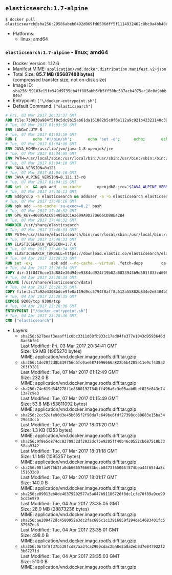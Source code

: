 ## `elasticsearch:1.7-alpine`

```console
$ docker pull elasticsearch@sha256:29586abeb0492d069fd6506dff5f1114932462c8bc9a4bb40c6dc367b7f3f07c
```

-	Platforms:
	-	linux; amd64

### `elasticsearch:1.7-alpine` - linux; amd64

-	Docker Version: 1.12.6
-	Manifest MIME: `application/vnd.docker.distribution.manifest.v2+json`
-	Total Size: **85.7 MB (85687488 bytes)**  
	(compressed transfer size, not on-disk size)
-	Image ID: `sha256:59103e15fe949d9735eb4ff885abb6fb5ff50bc587acb4075ac10c0d9bbb0467`
-	Entrypoint: `["\/docker-entrypoint.sh"]`
-	Default Command: `["elasticsearch"]`

```dockerfile
# Fri, 03 Mar 2017 20:32:37 GMT
ADD file:730030a984f5f0c5dc9b15ab61da161082b5c0f6e112a9c921b42321140c3927 in / 
# Tue, 07 Mar 2017 01:03:58 GMT
ENV LANG=C.UTF-8
# Tue, 07 Mar 2017 01:03:59 GMT
RUN { 		echo '#!/bin/sh'; 		echo 'set -e'; 		echo; 		echo 'dirname "$(dirname "$(readlink -f "$(which javac || which java)")")"'; 	} > /usr/local/bin/docker-java-home 	&& chmod +x /usr/local/bin/docker-java-home
# Tue, 07 Mar 2017 01:04:09 GMT
ENV JAVA_HOME=/usr/lib/jvm/java-1.8-openjdk/jre
# Tue, 07 Mar 2017 01:04:09 GMT
ENV PATH=/usr/local/sbin:/usr/local/bin:/usr/sbin:/usr/bin:/sbin:/bin:/usr/lib/jvm/java-1.8-openjdk/jre/bin:/usr/lib/jvm/java-1.8-openjdk/bin
# Tue, 07 Mar 2017 01:04:10 GMT
ENV JAVA_VERSION=8u121
# Tue, 07 Mar 2017 01:04:10 GMT
ENV JAVA_ALPINE_VERSION=8.121.13-r0
# Tue, 07 Mar 2017 01:04:15 GMT
RUN set -x 	&& apk add --no-cache 		openjdk8-jre="$JAVA_ALPINE_VERSION" 	&& [ "$JAVA_HOME" = "$(docker-java-home)" ]
# Tue, 07 Mar 2017 17:46:13 GMT
RUN addgroup -S elasticsearch && adduser -S -G elasticsearch elasticsearch
# Tue, 07 Mar 2017 17:46:16 GMT
RUN apk add --no-cache 'su-exec>=0.2' bash
# Tue, 07 Mar 2017 17:46:32 GMT
ENV GPG_KEY=46095ACC8548582C1A2699A9D27D666CD88E42B4
# Tue, 07 Mar 2017 17:46:32 GMT
WORKDIR /usr/share/elasticsearch
# Tue, 07 Mar 2017 17:46:33 GMT
ENV PATH=/usr/share/elasticsearch/bin:/usr/local/sbin:/usr/local/bin:/usr/sbin:/usr/bin:/sbin:/bin:/usr/lib/jvm/java-1.8-openjdk/jre/bin:/usr/lib/jvm/java-1.8-openjdk/bin
# Tue, 07 Mar 2017 17:46:33 GMT
ENV ELASTICSEARCH_VERSION=1.7.6
# Tue, 07 Mar 2017 17:46:34 GMT
ENV ELASTICSEARCH_TARBALL=https://download.elastic.co/elasticsearch/elasticsearch/elasticsearch-1.7.6.tar.gz ELASTICSEARCH_TARBALL_ASC= ELASTICSEARCH_TARBALL_SHA1=0b6ec9fe34b29e6adc4d8481630bf1f69cb04aa9
# Tue, 04 Apr 2017 23:28:33 GMT
RUN set -ex; 		apk add --no-cache --virtual .fetch-deps 		ca-certificates 		gnupg 		openssl 		tar 	; 		wget -O elasticsearch.tar.gz "$ELASTICSEARCH_TARBALL"; 		if [ "$ELASTICSEARCH_TARBALL_SHA1" ]; then 		echo "$ELASTICSEARCH_TARBALL_SHA1 *elasticsearch.tar.gz" | sha1sum -c -; 	fi; 		if [ "$ELASTICSEARCH_TARBALL_ASC" ]; then 		wget -O elasticsearch.tar.gz.asc "$ELASTICSEARCH_TARBALL_ASC"; 		export GNUPGHOME="$(mktemp -d)"; 		gpg --keyserver ha.pool.sks-keyservers.net --recv-keys "$GPG_KEY"; 		gpg --batch --verify elasticsearch.tar.gz.asc elasticsearch.tar.gz; 		rm -r "$GNUPGHOME" elasticsearch.tar.gz.asc; 	fi; 		tar -xf elasticsearch.tar.gz --strip-components=1; 	rm elasticsearch.tar.gz; 		apk del .fetch-deps; 		mkdir -p ./plugins; 	for path in 		./data 		./logs 		./config 		./config/scripts 	; do 		mkdir -p "$path"; 		chown -R elasticsearch:elasticsearch "$path"; 	done; 		export ES_JAVA_OPTS='-Xms32m -Xmx32m'; 	if [ "${ELASTICSEARCH_VERSION%%.*}" -gt 1 ]; then 		elasticsearch --version; 	else 		elasticsearch -v; 	fi
# Tue, 04 Apr 2017 23:28:34 GMT
COPY dir:31f8476cce13d884e30d94ee9384cd924f19b02a6833943b9d501f833cd60885 in ./config 
# Tue, 04 Apr 2017 23:28:34 GMT
VOLUME [/usr/share/elasticsearch/data]
# Tue, 04 Apr 2017 23:28:35 GMT
COPY file:2c17a92e4308bdce9fe8a119d9cc5794f0aff8c512a55882b834e2e8404b0112 in / 
# Tue, 04 Apr 2017 23:28:35 GMT
EXPOSE 9200/tcp 9300/tcp
# Tue, 04 Apr 2017 23:28:36 GMT
ENTRYPOINT ["/docker-entrypoint.sh"]
# Tue, 04 Apr 2017 23:28:36 GMT
CMD ["elasticsearch"]
```

-	Layers:
	-	`sha256:627beaf3eaaff1c0bc3311d60fb933c17ad04fe377e1043d9593646d8ae3bfe1`  
		Last Modified: Fri, 03 Mar 2017 20:34:41 GMT  
		Size: 1.9 MB (1905270 bytes)  
		MIME: application/vnd.docker.image.rootfs.diff.tar.gzip
	-	`sha256:1de20f2d8b839756d5fc0ae6871096666a822b6b4205e11e9cf438a2263f3281`  
		Last Modified: Tue, 07 Mar 2017 01:12:49 GMT  
		Size: 232.0 B  
		MIME: application/vnd.docker.image.rootfs.diff.tar.gzip
	-	`sha256:74e619d348278f1e8660192734bff496a6c3e05aab6bef025e843e7413a7c9e3`  
		Last Modified: Tue, 07 Mar 2017 01:15:49 GMT  
		Size: 53.8 MB (53811092 bytes)  
		MIME: application/vnd.docker.image.rootfs.diff.tar.gzip
	-	`sha256:2cc52efe90d3e45b685f2f90da7c649be6fdf27398cc80683e15ba3429d43ccb`  
		Last Modified: Tue, 07 Mar 2017 18:01:20 GMT  
		Size: 1.3 KB (1253 bytes)  
		MIME: application/vnd.docker.image.rootfs.diff.tar.gzip
	-	`sha256:9f8e5d874dc8370932df2932dc75e9205ff40b46c0552cb687518b3358aa9342`  
		Last Modified: Tue, 07 Mar 2017 18:01:18 GMT  
		Size: 1.1 MB (1095257 bytes)  
		MIME: application/vnd.docker.image.rootfs.diff.tar.gzip
	-	`sha256:00fad975b2fa0db6655766653becb8473f65005f574bea44f65fda8c151632d8`  
		Last Modified: Tue, 07 Mar 2017 18:01:17 GMT  
		Size: 140.0 B  
		MIME: application/vnd.docker.image.rootfs.diff.tar.gzip
	-	`sha256:e09013eb8de46379202577a5a047b91186720f8dc1cfe70f89a9ce995cd5e979`  
		Last Modified: Tue, 04 Apr 2017 23:35:05 GMT  
		Size: 28.9 MB (28873236 bytes)  
		MIME: application/vnd.docker.image.rootfs.diff.tar.gzip
	-	`sha256:ae209472dc4580952e3dc2fac686c1c13916859f294de14683401fc537937ec3`  
		Last Modified: Tue, 04 Apr 2017 23:35:01 GMT  
		Size: 498.0 B  
		MIME: application/vnd.docker.image.rootfs.diff.tar.gzip
	-	`sha256:0b75f8f37b538fcd87aa34ca2900cdac2ba8e2a0a2eb8d7e847922f23b67271d`  
		Last Modified: Tue, 04 Apr 2017 23:35:03 GMT  
		Size: 510.0 B  
		MIME: application/vnd.docker.image.rootfs.diff.tar.gzip
